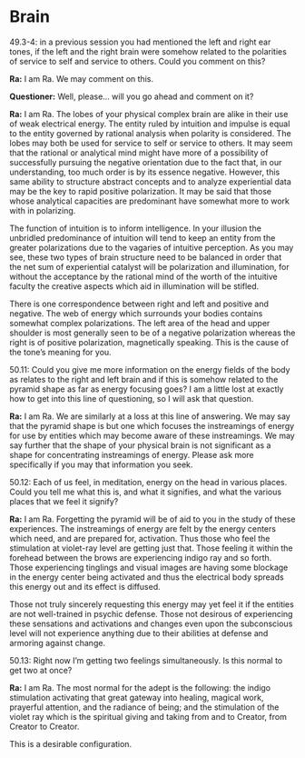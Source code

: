 # Brain
49.3-4: in a previous session you had mentioned the left and right ear tones, if the left and the right brain were somehow related to the polarities of service to self and service to others. Could you comment on this?

**Ra:** I am Ra. We may comment on this.

**Questioner:** Well, please… will you go ahead and comment on it?

**Ra:** I am Ra. The lobes of your physical complex brain are alike in their use of weak electrical energy. The entity ruled by intuition and impulse is equal to the entity governed by rational analysis when polarity is considered. The lobes may both be used for service to self or service to others. It may seem that the rational or analytical mind might have more of a possibility of successfully pursuing the negative orientation due to the fact that, in our understanding, too much order is by its essence negative. However, this same ability to structure abstract concepts and to analyze experiential data may be the key to rapid positive polarization. It may be said that those whose analytical capacities are predominant have somewhat more to work with in polarizing.  
  
The function of intuition is to inform intelligence. In your illusion the unbridled predominance of intuition will tend to keep an entity from the greater polarizations due to the vagaries of intuitive perception. As you may see, these two types of brain structure need to be balanced in order that the net sum of experiential catalyst will be polarization and illumination, for without the acceptance by the rational mind of the worth of the intuitive faculty the creative aspects which aid in illumination will be stifled.  
  
There is one correspondence between right and left and positive and negative. The web of energy which surrounds your bodies contains somewhat complex polarizations. The left area of the head and upper shoulder is most generally seen to be of a negative polarization whereas the right is of positive polarization, magnetically speaking. This is the cause of the tone’s meaning for you.

50.11: Could you give me more information on the energy fields of the body as relates to the right and left brain and if this is somehow related to the pyramid shape as far as energy focusing goes? I am a little lost at exactly how to get into this line of questioning, so I will ask that question.

**Ra:** I am Ra. We are similarly at a loss at this line of answering. We may say that the pyramid shape is but one which focuses the instreamings of energy for use by entities which may become aware of these instreamings. We may say further that the shape of your physical brain is not significant as a shape for concentrating instreamings of energy. Please ask more specifically if you may that information you seek.

50.12: Each of us feel, in meditation, energy on the head in various places. Could you tell me what this is, and what it signifies, and what the various places that we feel it signify?

**Ra:** I am Ra. Forgetting the pyramid will be of aid to you in the study of these experiences. The instreamings of energy are felt by the energy centers which need, and are prepared for, activation. Thus those who feel the stimulation at violet-ray level are getting just that. Those feeling it within the forehead between the brows are experiencing indigo ray and so forth. Those experiencing tinglings and visual images are having some blockage in the energy center being activated and thus the electrical body spreads this energy out and its effect is diffused.  
  
Those not truly sincerely requesting this energy may yet feel it if the entities are not well-trained in psychic defense. Those not desirous of experiencing these sensations and activations and changes even upon the subconscious level will not experience anything due to their abilities at defense and armoring against change.

50.13: Right now I’m getting two feelings simultaneously. Is this normal to get two at once?

**Ra:** I am Ra. The most normal for the adept is the following: the indigo stimulation activating that great gateway into healing, magical work, prayerful attention, and the radiance of being; and the stimulation of the violet ray which is the spiritual giving and taking from and to Creator, from Creator to Creator.  
  
This is a desirable configuration.